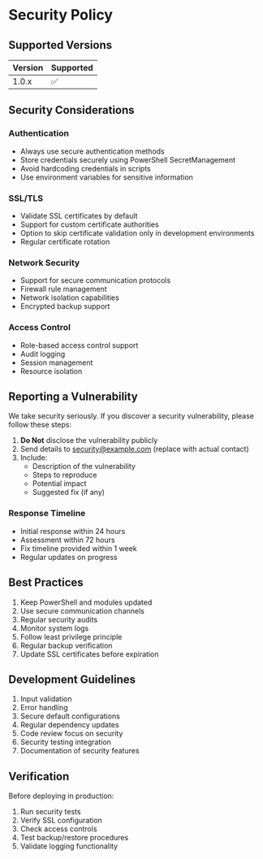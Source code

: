 # Security Policy

## Supported Versions

| Version | Supported          |
| ------- | ------------------ |
| 1.0.x   | :white_check_mark: |

## Security Considerations

### Authentication
- Always use secure authentication methods
- Store credentials securely using PowerShell SecretManagement
- Avoid hardcoding credentials in scripts
- Use environment variables for sensitive information

### SSL/TLS
- Validate SSL certificates by default
- Support for custom certificate authorities
- Option to skip certificate validation only in development environments
- Regular certificate rotation

### Network Security
- Support for secure communication protocols
- Firewall rule management
- Network isolation capabilities
- Encrypted backup support

### Access Control
- Role-based access control support
- Audit logging
- Session management
- Resource isolation

## Reporting a Vulnerability

We take security seriously. If you discover a security vulnerability, please follow these steps:

1. **Do Not** disclose the vulnerability publicly
2. Send details to security@example.com (replace with actual contact)
3. Include:
   - Description of the vulnerability
   - Steps to reproduce
   - Potential impact
   - Suggested fix (if any)

### Response Timeline
- Initial response within 24 hours
- Assessment within 72 hours
- Fix timeline provided within 1 week
- Regular updates on progress

## Best Practices

1. Keep PowerShell and modules updated
2. Use secure communication channels
3. Regular security audits
4. Monitor system logs
5. Follow least privilege principle
6. Regular backup verification
7. Update SSL certificates before expiration

## Development Guidelines

1. Input validation
2. Error handling
3. Secure default configurations
4. Regular dependency updates
5. Code review focus on security
6. Security testing integration
7. Documentation of security features

## Verification

Before deploying in production:
1. Run security tests
2. Verify SSL configuration
3. Check access controls
4. Test backup/restore procedures
5. Validate logging functionality
